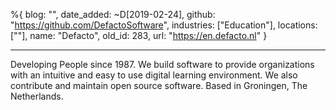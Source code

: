 %{
  blog: "",
  date_added: ~D[2019-02-24],
  github: "https://github.com/DefactoSoftware",
  industries: ["Education"],
  locations: [""],
  name: "Defacto",
  old_id: 283,
  url: "https://en.defacto.nl"
}

---

Developing People since 1987. We build software to provide organizations with an intuitive and easy to use digital learning environment. We also contribute and maintain open source software. Based in Groningen, The Netherlands.
